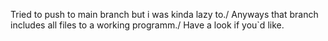 Tried to push to main branch but i was kinda lazy to./
Anyways that branch includes all files to a working programm./
Have a look if you`d like.
